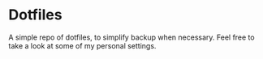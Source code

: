 # Dotfiles

A simple repo of dotfiles, to simplify backup when necessary. Feel free to take a look at some of my personal settings.
